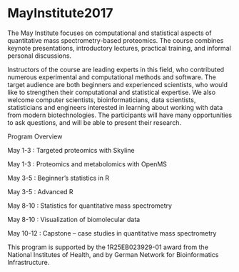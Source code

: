 # MayInstitute2017

The May Institute focuses on computational and statistical aspects of quantitative mass spectrometry-based proteomics. The course combines keynote presentations, introductory lectures, practical training, and informal personal discussions.

Instructors of the course are leading experts in this field, who contributed numerous experimental and computational methods and software. The target audience are both beginners and experienced scientists, who would like to strengthen their computational and statistical expertise. We also welcome computer scientists, bioinformaticians, data scientists, statisticians and engineers interested in learning about working with data from modern biotechnologies. The participants will have many opportunities to ask questions, and will be able to present their research.

Program Overview

May 1-3 : Targeted proteomics with Skyline

May 1-3 : Proteomics and metabolomics with OpenMS

May 3-5 : Beginner’s statistics in R

May 3-5 : Advanced R

May 8-10 : Statistics for quantitative mass spectrometry

May 8-10 : Visualization of biomolecular data

May 10-12 : Capstone – case studies in quantitative mass spectrometry

This program is supported by the 1R25EB023929-01 award from the National Institutes of Health, and by German Network for Bioinformatics Infrastructure.